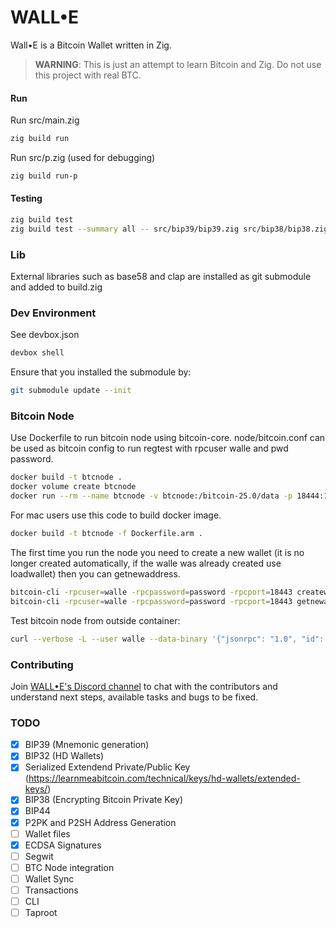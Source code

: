 # WALL•E

Wall•E is a Bitcoin Wallet written in Zig. 

> **WARNING**: This is just an attempt to learn Bitcoin and Zig. Do not use this project with real BTC.

#### Run
Run src/main.zig
``` bash
zig build run
```
Run src/p.zig (used for debugging)

``` bash
zig build run-p
```

#### Testing
``` bash
zig build test
zig build test --summary all -- src/bip39/bip39.zig src/bip38/bip38.zig
```

### Lib
External libraries such as base58 and clap are installed as git submodule and added to build.zig

### Dev Environment
See devbox.json
``` bash
devbox shell
```
Ensure that you installed the submodule by:
```bash
git submodule update --init
```

### Bitcoin Node
Use Dockerfile to run bitcoin node using bitcoin-core. node/bitcoin.conf can be used as bitcoin config to run regtest with rpcuser walle and pwd password.

``` bash
docker build -t btcnode .
docker volume create btcnode
docker run --rm --name btcnode -v btcnode:/bitcoin-25.0/data -p 18444:18443 btcnode
```

For mac users use this code to build docker image.
``` bash
docker build -t btcnode -f Dockerfile.arm .
```

The first time you run the node you need to create a new wallet (it is no longer created automatically, if the walle was already created use loadwallet) then you can getnewaddress.

``` bash
bitcoin-cli -rpcuser=walle -rpcpassword=password -rpcport=18443 createwallet walle
bitcoin-cli -rpcuser=walle -rpcpassword=password -rpcport=18443 getnewaddress
```

Test bitcoin node from outside container:
```bash
curl --verbose -L --user walle --data-binary '{"jsonrpc": "1.0", "id": "walle", "method": "getblockchaininfo", "params": []}' -H 'content-type: text/plain;' 0.0.0.0:18444
```

### Contributing
Join [WALL•E's Discord channel](https://discord.gg/9e9qnzQAH6) to chat with the contributors and understand next steps, available tasks and bugs to be fixed.


### TODO
- [x] BIP39 (Mnemonic generation)
- [x] BIP32 (HD Wallets)
- [x] Serialized Extendend Private/Public Key (https://learnmeabitcoin.com/technical/keys/hd-wallets/extended-keys/)
- [x] BIP38 (Encrypting Bitcoin Private Key)
- [x] BIP44
- [x] P2PK and P2SH Address Generation
- [ ] Wallet files
- [x] ECDSA Signatures
- [ ] Segwit
- [ ] BTC Node integration
- [ ] Wallet Sync
- [ ] Transactions
- [ ] CLI
- [ ] Taproot
